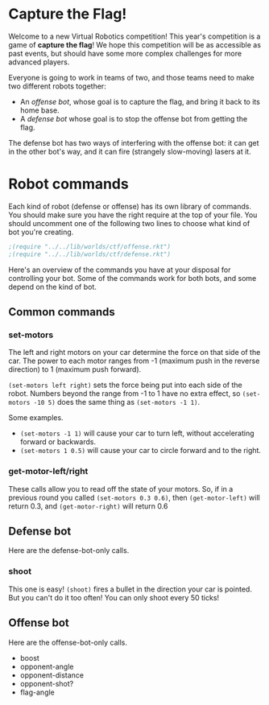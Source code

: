 # Capture the Flag!

Welcome to a new Virtual Robotics competition! This year's competition
is a game of **capture the flag**!  We hope this competition will be
as accessible as past events, but should have some more complex
challenges for more advanced players.

Everyone is going to work in teams of two, and those teams need to
make two different robots together:

- An *offense bot*, whose goal is to capture the flag, and bring it
  back to its home base.
- A *defense bot* whose goal is to stop the offense bot from getting
  the flag.

The defense bot has two ways of interfering with the offense bot: it
can get in the other bot's way, and it can fire (strangely
slow-moving) lasers at it.

# Robot commands

Each kind of robot (defense or offense) has its own library of
commands.  You should make sure you have the right require at the top
of your file.  You should uncomment one of the following two lines to
choose what kind of bot you're creating.

```scheme
;(require "../../lib/worlds/ctf/offense.rkt")
;(require "../../lib/worlds/ctf/defense.rkt")
```

Here's an overview of the commands you have at your disposal for
controlling your bot.  Some of the commands work for both bots, and
some depend on the kind of bot.

## Common commands

### set-motors

The left and right motors on your car determine the force on that side
of the car.  The power to each motor ranges from -1 (maximum push in
the reverse direction) to 1 (maximum push forward).

`(set-motors left right)` sets the force being put into each side of
the robot.  Numbers beyond the range from -1 to 1 have no extra
effect, so `(set-motors -10 5)` does the same thing as `(set-motors -1
1)`.

Some examples.

  - `(set-motors -1 1)` will cause your car to turn left, without
    accelerating forward or backwards.
  - `(set-motors 1 0.5)` will cause your car to circle forward and to
    the right.

### get-motor-left/right

These calls allow you to read off the state of your motors.  So, if in
a previous round you called `(set-motors 0.3 0.6)`, then
`(get-motor-left)` will return 0.3, and `(get-motor-right)` will
return 0.6

## Defense bot

Here are the defense-bot-only calls.

### shoot

This one is easy! `(shoot)` fires a bullet in the direction your car
is pointed.  But you can't do it too often! You can only shoot every
50 ticks!

## Offense bot

Here are the offense-bot-only calls.

- boost
- opponent-angle
- opponent-distance
- opponent-shot?
- flag-angle
